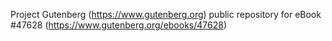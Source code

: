 Project Gutenberg (https://www.gutenberg.org) public repository for eBook #47628 (https://www.gutenberg.org/ebooks/47628)
